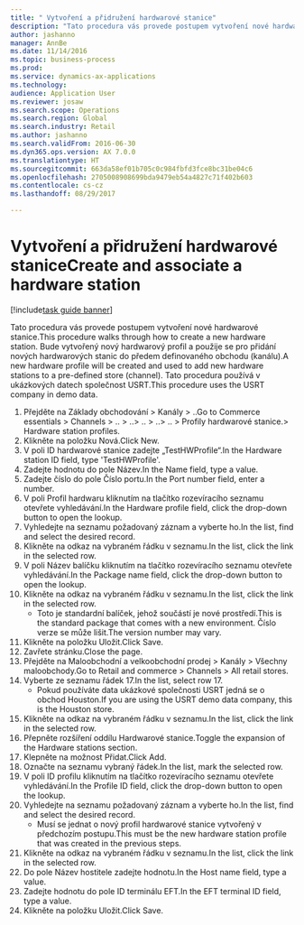 ```yaml
--- 
title: " Vytvoření a přidružení hardwarové stanice"
description: "Tato procedura vás provede postupem vytvoření nové hardwarové stanice."
author: jashanno
manager: AnnBe
ms.date: 11/14/2016
ms.topic: business-process
ms.prod: 
ms.service: dynamics-ax-applications
ms.technology: 
audience: Application User
ms.reviewer: josaw
ms.search.scope: Operations
ms.search.region: Global
ms.search.industry: Retail
ms.author: jashanno
ms.search.validFrom: 2016-06-30
ms.dyn365.ops.version: AX 7.0.0
ms.translationtype: HT
ms.sourcegitcommit: 663da58ef01b705c0c984fbfd3fce8bc31be04c6
ms.openlocfilehash: 2705008908699bda9479eb54a4827c71f402b603
ms.contentlocale: cs-cz
ms.lasthandoff: 08/29/2017

---
```

# <a name="create-and-associate-a-hardware-station"></a><span data-ttu-id="2d96b-103"> Vytvoření a přidružení hardwarové stanice</span><span class="sxs-lookup"><span data-stu-id="2d96b-103">Create and associate a hardware station</span></span>

[!include[task guide banner](../includes/task-guide-banner.md)]

<span data-ttu-id="2d96b-104">Tato procedura vás provede postupem vytvoření nové hardwarové stanice.</span><span class="sxs-lookup"><span data-stu-id="2d96b-104">This procedure walks through how to create a new hardware station.</span></span> <span data-ttu-id="2d96b-105">Bude vytvořený nový hardwarový profil a použije se pro přidání nových hardwarových stanic do předem definovaného obchodu (kanálu).</span><span class="sxs-lookup"><span data-stu-id="2d96b-105">A new hardware profile will be created and used to add new hardware stations to a pre-defined store (channel).</span></span> <span data-ttu-id="2d96b-106">Tato procedura používá v ukázkových datech společnost USRT.</span><span class="sxs-lookup"><span data-stu-id="2d96b-106">This procedure uses the USRT company in demo data.</span></span>

1. <span data-ttu-id="2d96b-107">Přejděte na Základy obchodování > Kanály > ..</span><span class="sxs-lookup"><span data-stu-id="2d96b-107">Go to Commerce essentials > Channels > ..</span></span> <span data-ttu-id="2d96b-108">> ..</span><span class="sxs-lookup"><span data-stu-id="2d96b-108">> ..</span></span> <span data-ttu-id="2d96b-109">> ..</span><span class="sxs-lookup"><span data-stu-id="2d96b-109">> ..</span></span> <span data-ttu-id="2d96b-110">> Profily hardwarové stanice.</span><span class="sxs-lookup"><span data-stu-id="2d96b-110">> Hardware station profiles.</span></span>
2. <span data-ttu-id="2d96b-111">Klikněte na položku Nová.</span><span class="sxs-lookup"><span data-stu-id="2d96b-111">Click New.</span></span>
3. <span data-ttu-id="2d96b-112">V poli ID hardwarové stanice zadejte „TestHWProfile“.</span><span class="sxs-lookup"><span data-stu-id="2d96b-112">In the Hardware station ID field, type 'TestHWProfile'.</span></span>
4. <span data-ttu-id="2d96b-113">Zadejte hodnotu do pole Název.</span><span class="sxs-lookup"><span data-stu-id="2d96b-113">In the Name field, type a value.</span></span>
5. <span data-ttu-id="2d96b-114">Zadejte číslo do pole Číslo portu.</span><span class="sxs-lookup"><span data-stu-id="2d96b-114">In the Port number field, enter a number.</span></span>
6. <span data-ttu-id="2d96b-115">V poli Profil hardwaru kliknutím na tlačítko rozevíracího seznamu otevřete vyhledávání.</span><span class="sxs-lookup"><span data-stu-id="2d96b-115">In the Hardware profile field, click the drop-down button to open the lookup.</span></span>
7. <span data-ttu-id="2d96b-116">Vyhledejte na seznamu požadovaný záznam a vyberte ho.</span><span class="sxs-lookup"><span data-stu-id="2d96b-116">In the list, find and select the desired record.</span></span>
8. <span data-ttu-id="2d96b-117">Klikněte na odkaz na vybraném řádku v seznamu.</span><span class="sxs-lookup"><span data-stu-id="2d96b-117">In the list, click the link in the selected row.</span></span>
9. <span data-ttu-id="2d96b-118">V poli Název balíčku kliknutím na tlačítko rozevíracího seznamu otevřete vyhledávání.</span><span class="sxs-lookup"><span data-stu-id="2d96b-118">In the Package name field, click the drop-down button to open the lookup.</span></span>
10. <span data-ttu-id="2d96b-119">Klikněte na odkaz na vybraném řádku v seznamu.</span><span class="sxs-lookup"><span data-stu-id="2d96b-119">In the list, click the link in the selected row.</span></span>
    * <span data-ttu-id="2d96b-120">Toto je standardní balíček, jehož součástí je nové prostředí.</span><span class="sxs-lookup"><span data-stu-id="2d96b-120">This is the standard package that comes with a new environment.</span></span> <span data-ttu-id="2d96b-121">Číslo verze se může lišit.</span><span class="sxs-lookup"><span data-stu-id="2d96b-121">The version number may vary.</span></span>  
11. <span data-ttu-id="2d96b-122">Klikněte na položku Uložit.</span><span class="sxs-lookup"><span data-stu-id="2d96b-122">Click Save.</span></span>
12. <span data-ttu-id="2d96b-123">Zavřete stránku.</span><span class="sxs-lookup"><span data-stu-id="2d96b-123">Close the page.</span></span>
13. <span data-ttu-id="2d96b-124">Přejděte na Maloobchodní a velkoobchodní prodej > Kanály > Všechny maloobchody.</span><span class="sxs-lookup"><span data-stu-id="2d96b-124">Go to Retail and commerce > Channels > All retail stores.</span></span>
14. <span data-ttu-id="2d96b-125">Vyberte ze seznamu řádek 17.</span><span class="sxs-lookup"><span data-stu-id="2d96b-125">In the list, select row 17.</span></span>
    * <span data-ttu-id="2d96b-126">Pokud používáte data ukázkové společnosti USRT jedná se o obchod Houston.</span><span class="sxs-lookup"><span data-stu-id="2d96b-126">If you are using the USRT demo data company, this is the Houston store.</span></span>  
15. <span data-ttu-id="2d96b-127">Klikněte na odkaz na vybraném řádku v seznamu.</span><span class="sxs-lookup"><span data-stu-id="2d96b-127">In the list, click the link in the selected row.</span></span>
16. <span data-ttu-id="2d96b-128">Přepněte rozšíření oddílu Hardwarové stanice.</span><span class="sxs-lookup"><span data-stu-id="2d96b-128">Toggle the expansion of the Hardware stations section.</span></span>
17. <span data-ttu-id="2d96b-129">Klepněte na možnost Přidat.</span><span class="sxs-lookup"><span data-stu-id="2d96b-129">Click Add.</span></span>
18. <span data-ttu-id="2d96b-130">Označte na seznamu vybraný řádek.</span><span class="sxs-lookup"><span data-stu-id="2d96b-130">In the list, mark the selected row.</span></span>
19. <span data-ttu-id="2d96b-131">V poli ID profilu kliknutím na tlačítko rozevíracího seznamu otevřete vyhledávání.</span><span class="sxs-lookup"><span data-stu-id="2d96b-131">In the Profile ID field, click the drop-down button to open the lookup.</span></span>
20. <span data-ttu-id="2d96b-132">Vyhledejte na seznamu požadovaný záznam a vyberte ho.</span><span class="sxs-lookup"><span data-stu-id="2d96b-132">In the list, find and select the desired record.</span></span>
    * <span data-ttu-id="2d96b-133">Musí se jednat o nový profil hardwarové stanice vytvořený v předchozím postupu.</span><span class="sxs-lookup"><span data-stu-id="2d96b-133">This must be the new hardware station profile that was created in the previous steps.</span></span>  
21. <span data-ttu-id="2d96b-134">Klikněte na odkaz na vybraném řádku v seznamu.</span><span class="sxs-lookup"><span data-stu-id="2d96b-134">In the list, click the link in the selected row.</span></span>
22. <span data-ttu-id="2d96b-135">Do pole Název hostitele zadejte hodnotu.</span><span class="sxs-lookup"><span data-stu-id="2d96b-135">In the Host name field, type a value.</span></span>
23. <span data-ttu-id="2d96b-136">Zadejte hodnotu do pole ID terminálu EFT.</span><span class="sxs-lookup"><span data-stu-id="2d96b-136">In the EFT terminal ID field, type a value.</span></span>
24. <span data-ttu-id="2d96b-137">Klikněte na položku Uložit.</span><span class="sxs-lookup"><span data-stu-id="2d96b-137">Click Save.</span></span>



